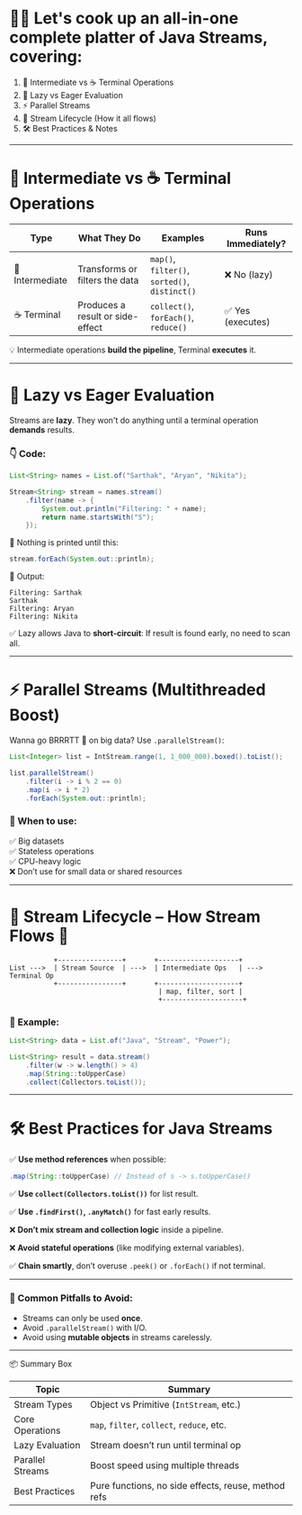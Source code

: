 # 👨‍🍳 Let's cook up an **all-in-one complete platter** of Java Streams, covering:

1. 🧃 Intermediate vs ☕ Terminal Operations
2. 🧠 Lazy vs Eager Evaluation
3. ⚡ Parallel Streams
4. 🔄 Stream Lifecycle (How it all flows)
5. 🛠️ Best Practices & Notes

---

# 🧃 Intermediate vs ☕ Terminal Operations

| Type           | What They Do                              | Examples                                | Runs Immediately? |
|----------------|-------------------------------------------|-----------------------------------------|-------------------|
| 🧃 Intermediate | Transforms or filters the data            | `map()`, `filter()`, `sorted()`, `distinct()` | ❌ No (lazy)       |
| ☕ Terminal     | Produces a result or side-effect          | `collect()`, `forEach()`, `reduce()`     | ✅ Yes (executes)  |

💡 Intermediate operations **build the pipeline**, Terminal **executes** it.

---

# 🧠 Lazy vs Eager Evaluation

Streams are **lazy**. They won't do anything until a terminal operation **demands** results.

### 👇 Code:
```java
List<String> names = List.of("Sarthak", "Aryan", "Nikita");

Stream<String> stream = names.stream()
    .filter(name -> {
        System.out.println("Filtering: " + name);
        return name.startsWith("S");
    });
```

🔸 Nothing is printed until this:
```java
stream.forEach(System.out::println);
```

🔸 Output:
```
Filtering: Sarthak
Sarthak
Filtering: Aryan
Filtering: Nikita
```

✅ Lazy allows Java to **short-circuit**: If result is found early, no need to scan all.

---

# ⚡ Parallel Streams (Multithreaded Boost)

Wanna go BRRRTT 💨 on big data? Use `.parallelStream()`:

```java
List<Integer> list = IntStream.range(1, 1_000_000).boxed().toList();

list.parallelStream()
    .filter(i -> i % 2 == 0)
    .map(i -> i * 2)
    .forEach(System.out::println);
```

### 🍕 When to use:
✅ Big datasets  
✅ Stateless operations  
✅ CPU-heavy logic  
❌ Don’t use for small data or shared resources

---

# 🔄 Stream Lifecycle – How Stream Flows 🍥

```
           +----------------+       +--------------------+
List --->  | Stream Source  | --->  | Intermediate Ops   | ---> Terminal Op
           +----------------+       +--------------------+
                                     | map, filter, sort |
                                     +--------------------+
```

### 🌊 Example:
```java
List<String> data = List.of("Java", "Stream", "Power");

List<String> result = data.stream()
    .filter(w -> w.length() > 4)
    .map(String::toUpperCase)
    .collect(Collectors.toList());
```

---

# 🛠️ Best Practices for Java Streams

✅ **Use method references** when possible:
```java
.map(String::toUpperCase) // Instead of s -> s.toUpperCase()
```

✅ **Use `collect(Collectors.toList())`** for list result.

✅ **Use `.findFirst()`, `.anyMatch()`** for fast early results.

❌ **Don’t mix stream and collection logic** inside a pipeline.

❌ **Avoid stateful operations** (like modifying external variables).

✅ **Chain smartly**, don’t overuse `.peek()` or `.forEach()` if not terminal.

---

### 🎯 Common Pitfalls to Avoid:
- Streams can only be used **once**.
- Avoid `.parallelStream()` with I/O.
- Avoid using **mutable objects** in streams carelessly.

---

📦 Summary Box

| Topic              | Summary |
|--------------------|---------|
| Stream Types       | Object vs Primitive (`IntStream`, etc.) |
| Core Operations    | `map`, `filter`, `collect`, `reduce`, etc. |
| Lazy Evaluation    | Stream doesn’t run until terminal op |
| Parallel Streams   | Boost speed using multiple threads |
| Best Practices     | Pure functions, no side effects, reuse, method refs |
